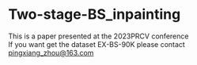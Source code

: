 # Two-stage-BS_inpainting
This is a paper presented at the 2023PRCV conference <br> If you want get the dataset EX-BS-90K please contact pingxiang_zhou@163.com
